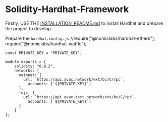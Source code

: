 #  Solidity-Hardhat-Framework 

Firstly, USE THE [INSTALLATION_README.md](https://github.com/akcaHalit/Solidity-HardhatFramework/blob/main/INSTALLATION_README.md) to install Hardhat and prepare the project to develop.

Prepare the `hardhat.config.js`
    //require("@nomiclabs/hardhat-ethers");
    require("@nomiclabs/hardhat-waffle");

    const PRIVATE_KEY = "PRIVATE_KEY";

    module.exports = {
        solidity: "0.8.2",
        networks: {
          mainnet: {
            url: `https://api.avax.network/ext/bc/C/rpc`,
              accounts: [`${PRIVATE_KEY}`]
          },
          fuji: {
            url: `https://api.avax-test.network/ext/bc/C/rpc`,
              accounts: [`${PRIVATE_KEY}`]
          }
        }
    };

    
